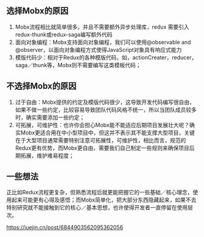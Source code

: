 ## 选择Mobx的原因
1. Mobx流程相比就简单很多，并且不需要额外异步处理库，redux 需要引入redux-thunk或redux-saga编写额外代码
2. 面向对象编程：Mobx支持面向对象编程，我们可以使用@observable and @observer，以面向对象编程方式使得JavaScript对象具有响应式能力
3. 模版代码少：相对于Redux的各种模版代码，如，actionCreater，reducer，saga／thunk等，Mobx则不需要编写这类模板代码；

## 不选择Mobx的原因
1. 过于自由：Mobx提供的约定及模版代码很少，这导致开发代码编写很自由，如果不做一些约定，比较容易导致团队代码风格不统一，所以当团队成员较多时，确实需要添加一些约定；
2. 可拓展，可维护性：也许你会担心Mobx能不能适应后期项目发展壮大呢？确实Mobx更适合用在中小型项目中，但这并不表示其不能支撑大型项目，关键在于大型项目通常需要特别注意可拓展性，可维护性，相比而言，规范的Redux更有优势，而Mobx更自由，需要我们自己制定一些规则来确保项目后期拓展，维护难易程度；

## 一些想法
正比如Redux流程更复杂，但熟悉流程后就更能把握它的一些基础／核心理念，使用起来可能更有心得及感悟；而Mobx简单化，把大部分东西隐藏起来，如果不去特别研究就不能接触到它的核心／基本思想，也许使得开发者一直停留在使用层次。

https://juejin.cn/post/6844903562095362056